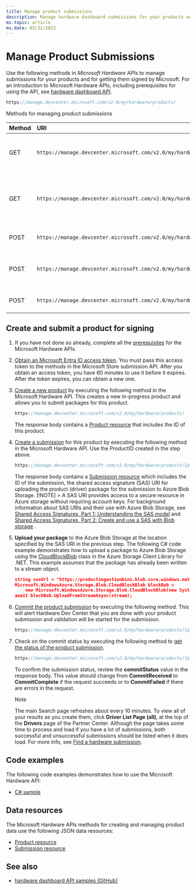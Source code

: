 ```yaml
---
title: Manage product submissions
description: Manage hardware dashboard submissions for your products and get them signed by Microsoft
ms.topic: article
ms.date: 03/31/2022
---
```


# Manage Product Submissions

Use the following methods in *Microsoft Hardware APIs* to manage submissions for your products and for getting them signed by Microsoft. For an introduction to Microsoft Hardware APIs, including prerequisites for using the API, see [hardware dashboard API](dashboard-api.md).

```cpp      
https://manage.devcenter.microsoft.com/v2.0/my/hardware/products/
```

Methods for managing product submissions

| Method | URI | Description |
|:-|:-|:-|
| GET | `https://manage.devcenter.microsoft.com/v2.0/my/hardware/products/{productID}` | [Get status/data for a specific product](get-a-product.md) |
| GET | `https://manage.devcenter.microsoft.com/v2.0/my/hardware/products/{productID}/submissions/{submissionId}` | [Get status/data for a specific submission of a product](get-a-submission.md) |
| POST | `https://manage.devcenter.microsoft.com/v2.0/my/hardware/products` | [Create a new product](create-a-new-product.md) |
| POST | `https://manage.devcenter.microsoft.com/v2.0/my/hardware/products/{productID}/submissions/` | [Create a new submission for a product](create-a-new-submission-for-a-product.md) |
| POST | `https://manage.devcenter.microsoft.com/v2.0/my/hardware/products/{productID}/submissions/{submissionId}/commit` | [Commit a product submission](commit-a-product-submission.md) |

## Create and submit a product for signing

1. If you have not done so already, complete all the [prerequisites](dashboard-api.md) for the Microsoft Hardware APIs.

1. [Obtain an Microsoft Entra ID access token](dashboard-api.md#obtain-a-microsoft-entra-id-access-token). You must pass this access token to the methods in the Microsoft Store submission API. After you obtain an access token, you have 60 minutes to use it before it expires. After the token expires, you can obtain a new one.

1. [Create a new product](create-a-new-product.md)  by executing the following method in the Microsoft Hardware API. This creates a new in-progress product and allows you to submit packages for this product.

    ```cpp
    https://manage.devcenter.microsoft.com/v2.0/my/hardware/products/
    ```

    The response body contains a [Product resource](get-product-data.md#product-resource) that includes the ID of this product.

1. [Create a submission](create-a-new-submission-for-a-product.md)  for this product by executing the following method in the Microsoft Hardware API.  Use the ProductID created in the step above.

    ```cpp
    https://manage.devcenter.microsoft.com/v2.0/my/hardware/products/{productID}/submissions/
    ```

    The response body contains a [Submission resource](get-product-data.md#submission-resource) which includes the ID of the submission, the shared access signature (SAS) URI for uploading the product (driver) package for the submission to Azure Blob Storage. [!NOTE] > A SAS URI provides access to a secure resource in Azure storage without requiring account keys. For background information about SAS URIs and their use with Azure Blob Storage, see [Shared Access Signatures, Part 1: Understanding the SAS model](/azure/storage/common/storage-sas-overview)  and [Shared Access Signatures, Part 2: Create and use a SAS with Blob storage](/azure/storage/common/storage-sas-overview) .

1. **Upload your package** to the Azure Blob Storage at the location specified by the SAS URI in the previous step.
The following C# code example demonstrates how to upload a package to Azure Blob Storage using the [CloudBlockBlob](/dotnet/api/microsoft.azure.storage.blob.cloudblockblob/) class in the Azure Storage Client Library for .NET. This example assumes that the package has already been written to a stream object.

    ```json
    string sasUrl = "https://productingestionbin1.blob.core.windows.net/ingestion/26920f66-b592-4439-9a9d-fb0f014902ec?sv=2014-02-14&sr=b&sig=usAN0kNFNnYE2tGQBI%2BARQWejX1Guiz7hdFtRhyK%2Bog%3D&se=2016-06-17T20:45:51Z&sp=rwl";
    Microsoft.WindowsAzure.Storage.Blob.CloudBlockBlob blockBob =
        new Microsoft.WindowsAzure.Storage.Blob.CloudBlockBlob(new System.Uri(sasUrl));
    await blockBob.UploadFromStreamAsync(stream);
    ```

1. [Commit the product submission](commit-a-product-submission.md)  by executing the following method. This will alert Hardware Dev Center that you are done with your product submission and validation will be started for the submission.

    ```cpp
    https://manage.devcenter.microsoft.com/v2.0/my/hardware/products/{productID}/submissions/{submissionId}/commit
    ```

1. Check on the commit status by executing the following method to [get the status of the product submission](get-a-submission.md).

    ```cpp
    https://manage.devcenter.microsoft.com/v2.0/my/hardware/products/{productID}/submissions/{submissionId}
    ```

    To confirm the submission status, review the **commitStatus** value in the response body. This value should change from **CommitReceived** to **CommitComplete** if the request succeeds or to **CommitFailed** if there are errors in the request.

   >[!NOTE]
   >The main Search page refreshes about every 10 minutes. To view all of your results as you create them, click **Driver List Page (all)**, at the top of the **Drivers** page of the Partner Center. Although the page takes some time to process and load if you have a lot of submissions, both successful and unsuccessful submissions should be listed when it does load. For more info, see [Find a hardware submission](./hardware-submissions-view.md).

## Code examples

The following code examples demonstrates how to use the Microsoft Hardware API:

- [C# sample](https://download.microsoft.com/download/C/F/4/CF404E53-87A0-4204-BA13-A64B09A237C1/HardwareApiCSharpSample.zip)

## Data resources

The Microsoft Hardware APIs methods for creating and managing product data use the following JSON data resources:

- [Product resource](get-product-data.md#product-resource)
- [Submission resource](get-product-data.md#submission-resource)

## See also

- [hardware dashboard API samples (GitHub)](https://aka.ms/hpc_async_api_samples)
